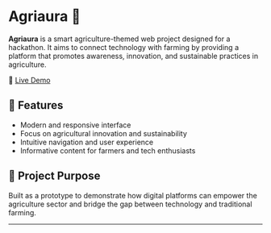 # Agriaura 🌿

**Agriaura** is a smart agriculture-themed web project designed for a hackathon. It aims to connect technology with farming by providing a platform that promotes awareness, innovation, and sustainable practices in agriculture.

🔗 [Live Demo](https://hackathontopper.wixsite.com/agriaura)

## 🌱 Features
- Modern and responsive interface
- Focus on agricultural innovation and sustainability
- Intuitive navigation and user experience
- Informative content for farmers and tech enthusiasts

## 🚀 Project Purpose
Built as a prototype to demonstrate how digital platforms can empower the agriculture sector and bridge the gap between technology and traditional farming.

---
